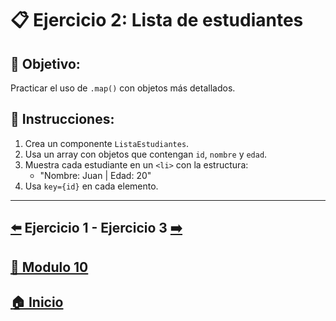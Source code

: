 # 📋 Ejercicio 2: Lista de estudiantes

## 🎯 Objetivo:
Practicar el uso de `.map()` con objetos más detallados.

## 📝 Instrucciones:
1. Crea un componente `ListaEstudiantes`.
2. Usa un array con objetos que contengan `id`, `nombre` y `edad`.
3. Muestra cada estudiante en un `<li>` con la estructura:
   - "Nombre: Juan | Edad: 20"
4. Usa `key={id}` en cada elemento.
---

## [⬅️](../Ejercicios/Ejercicio_1.md) Ejercicio 1 - Ejercicio 3 [➡️](../Ejercicios/Ejercicio_3.md) 
## [📄 Modulo 10](../Modulo_10.md)
## [🏠 Inicio](../../README.md)
